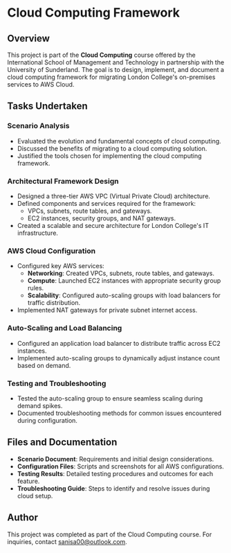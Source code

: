 # Cloud Computing Framework

## Overview
This project is part of the **Cloud Computing** course offered by the International School of Management and Technology in partnership with the University of Sunderland. The goal is to design, implement, and document a cloud computing framework for migrating London College's on-premises services to AWS Cloud.

## Tasks Undertaken

### Scenario Analysis
- Evaluated the evolution and fundamental concepts of cloud computing.
- Discussed the benefits of migrating to a cloud computing solution.
- Justified the tools chosen for implementing the cloud computing framework.

### Architectural Framework Design
- Designed a three-tier AWS VPC (Virtual Private Cloud) architecture.
- Defined components and services required for the framework:
  - VPCs, subnets, route tables, and gateways.
  - EC2 instances, security groups, and NAT gateways.
- Created a scalable and secure architecture for London College's IT infrastructure.

### AWS Cloud Configuration
- Configured key AWS services:
  - **Networking**: Created VPCs, subnets, route tables, and gateways.
  - **Compute**: Launched EC2 instances with appropriate security group rules.
  - **Scalability**: Configured auto-scaling groups with load balancers for traffic distribution.
- Implemented NAT gateways for private subnet internet access.

### Auto-Scaling and Load Balancing
- Configured an application load balancer to distribute traffic across EC2 instances.
- Implemented auto-scaling groups to dynamically adjust instance count based on demand.

### Testing and Troubleshooting
- Tested the auto-scaling group to ensure seamless scaling during demand spikes.
- Documented troubleshooting methods for common issues encountered during configuration.

## Files and Documentation
- **Scenario Document**: Requirements and initial design considerations.
- **Configuration Files**: Scripts and screenshots for all AWS configurations.
- **Testing Results**: Detailed testing procedures and outcomes for each feature.
- **Troubleshooting Guide**: Steps to identify and resolve issues during cloud setup.

## Author
This project was completed as part of the Cloud Computing course. For inquiries, contact sanisa00@outlook.com.
